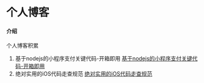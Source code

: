 # 个人博客

#### 介绍
个人博客积累

1.  基于nodejs的小程序支付关键代码-开箱即用 [基于nodejs的小程序支付关键代码-开箱即用](http://www.autorepairehelper.cn/points/home/%E5%B0%8F%E7%A8%8B%E5%BA%8F%E6%94%AF%E4%BB%98/)
2.  绝对实用的iOS代码走查规范 [绝对实用的iOS代码走查规范](http://www.autorepairehelper.cn/points/home/%E4%BB%A3%E7%A0%81%E8%B5%B0%E6%9F%A5%E8%A7%84%E8%8C%83/)
